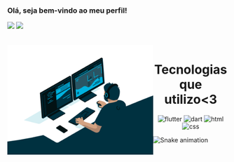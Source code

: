 ### Olá, seja bem-vindo ao meu perfil!

<div>
  
  <img  height="180em" src="https://github-readme-stats.vercel.app/api?username=AlyssonTrugilio&show_icons=true&theme=algolia&include_all_commits=true&count_private=true"/>
  <img  height="180em" src="https://github-readme-stats.vercel.app/api/top-langs/?username=AlyssonTrugilio&layout=compact&langs_count=16&theme=algolia"/>
</div>
<br>

<div  align="center"> 
  <div style="display: inline_block"><br>
    <img align="left" height="250" alt="coding-time" src="code.gif">
    <h1 align="center">Tecnologias que utilizo<3</h1>
    <img alingn="center" alt="flutter" src="https://img.shields.io/badge/Flutter-02569B?style=for-the-badge&logo=flutter&logoColor=white">
    <img alingn="center" alt="dart" src="https://img.shields.io/badge/Dart-0175C2?style=for-the-badge&logo=dart&logoColor=white">
    <img alingn="center" alt="html" src="https://img.shields.io/badge/HTML-239120?style=for-the-badge&logo=html5&logoColor=white">
    <img alingn="center" alt="css" src="https://img.shields.io/badge/CSS-239120?&style=for-the-badge&logo=css3&logoColor=white">
   </div>
    
</div>
  
![Snake animation](https://github.com/LuigiGF/LuigiGF/blob/output/github-contribution-grid-snake.svg)
